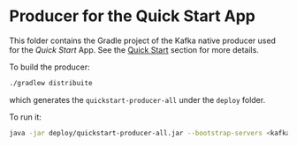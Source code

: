 # Producer for the Quick Start App

This folder contains the Gradle project of the Kafka native producer used for the _Quick Start_ App. See the [Quick Start](../../README.md#quick-start) section for more details.

To build the producer:

 ```sh
./gradlew distribuite 
```

which generates the `quickstart-producer-all` under the `deploy` folder.

To run it:

```sh
java -jar deploy/quickstart-producer-all.jar --bootstrap-servers <kafka.connection.string> --topic stocks
```
